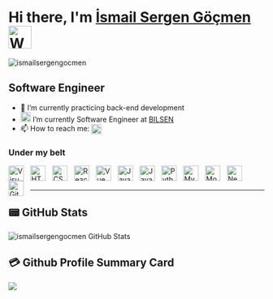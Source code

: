 # Hi there, I'm [İsmail Sergen Göçmen][portfolio] <img src="https://raw.githubusercontent.com/nixin72/nixin72/master/wave.gif" alt="Waving hand animated gif" height="45" width="45" />

<p align="left"> <img src="https://komarev.com/ghpvc/?username=ismailsergengocmen&label=Views&color=blue&style=plastic&style=for-the-badge" alt="ismailsergengocmen" /> </p>

## Software Engineer

- 🌱 I’m currently practicing back-end development
- <img src="https://bilsen.cs.bilkent.edu.tr/img/bilsen-logo-circled.png" style="width:20px;"> I’m currently Software Engineer at [BILSEN](https://bilsen.cs.bilkent.edu.tr/)
- 📫 How to reach me: 
<a href="https://linkedin.com/in/ismailsergengocmen" target="_blank"><img align="center" src="https://cdn.jsdelivr.net/gh/devicons/devicon/icons/linkedin/linkedin-original.svg" alt="LinkedIn" height="20" width="20" /></a>


### Under my belt

<img align="left" alt="Visual Studio Code" width="30px" src="https://cdn.jsdelivr.net/gh/devicons/devicon/icons/vscode/vscode-original.svg" style="padding-right:10px;" />
<img align="left" alt="HTML5" width="30px" src="https://cdn.jsdelivr.net/gh/devicons/devicon/icons/html5/html5-original.svg" style="padding-right:10px;" />
<img align="left" alt="CSS3" width="30px" src="https://cdn.jsdelivr.net/gh/devicons/devicon/icons/css3/css3-original.svg" style="padding-right:10px;" />
<img align="left" alt="React" width="30px" src="https://cdn.jsdelivr.net/gh/devicons/devicon/icons/react/react-original.svg" style="padding-right:10px;" />
<img align="left" alt="Vue" width="30px" src="https://cdn.jsdelivr.net/gh/devicons/devicon/icons/vuejs/vuejs-original.svg" style="padding-right:10px;" />
<img align="left" alt="JavaScript" width="30px" src="https://cdn.jsdelivr.net/gh/devicons/devicon/icons/javascript/javascript-original.svg" style="padding-right:10px;" />
<img align="left" alt="Java" width="30px" src="https://cdn.jsdelivr.net/gh/devicons/devicon/icons/java/java-original.svg" style="padding-right:10px;" />
<img align="left" alt="Python" width="30px" src="https://cdn.jsdelivr.net/gh/devicons/devicon/icons/python/python-original.svg" style="padding-right:10px;" />
<img align="left" alt="MySQL" width="30px" src="https://cdn.jsdelivr.net/gh/devicons/devicon/icons/mysql/mysql-original.svg" style="padding-right:10px;" />
<img align="left" alt="MongoDB" width="30px" src="https://cdn.jsdelivr.net/gh/devicons/devicon/icons/mongodb/mongodb-original.svg" style="padding-right:10px;" />
<img align="left" alt="Neo4j" width="30px" src="https://cdn.jsdelivr.net/gh/devicons/devicon/icons/neo4j/neo4j-original.svg" style="padding-right:10px;" />
<img align="left" alt="Git" width="30px" src="https://cdn.jsdelivr.net/gh/devicons/devicon/icons/git/git-original.svg" style="padding-right:10px;" />

<br />
<br />

---

## 📟 GitHub Stats
  <p align="left">
    <img align="center" alt="ismailsergengocmen GitHub Stats" src="https://github-readme-stats.vercel.app/api?username=ismailsergengocmen&show_icons=true&hide_border=false&title_color=ff652f&icon_color=FFE400&bg_color=09131B&text_color=ffffff&border_color=0c1a25" />
  </p>

## 💳 Github Profile Summary Card
<p align="left">
  <img src="https://github-profile-summary-cards.vercel.app/api/cards/profile-details?username=ismailsergengocmen&theme=vue"/>
</p>

[portfolio]: https://ismailsergengocmen.com
